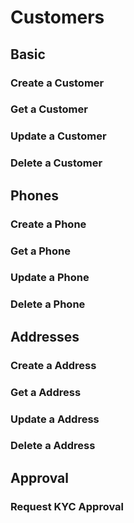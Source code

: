 # Customers

## Basic
### Create a Customer

### Get a Customer

### Update a Customer

### Delete a Customer

## Phones
### Create a Phone

### Get a Phone

### Update a Phone

### Delete a Phone

## Addresses
### Create a Address

### Get a Address

### Update a Address

### Delete a Address

## Approval
### Request KYC Approval